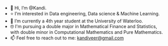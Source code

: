 - 👋 Hi, I’m @Kandi.
- ⭐️ I’m interested in Data engineering, Data science & Machine Learning.
- 👑 I’m currently a 4th year student at the University of Waterloo.
- 🤓 I'm pursuing a double major in Mathematical Finance and Statistics, with double minor in Computational Mathematics and Pure Mathematics.
- 📫 Feel free to reach out to me: kandiveer@gmail.com

<!---
kandiveera/kandiveera is a ✨ special ✨ repository because its `README.md` (this file) appears on your GitHub profile.
You can click the Preview link to take a look at your changes.
--->
